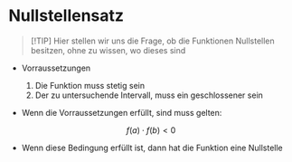 # Nullstellensatz

>[!TIP] Hier stellen wir uns die Frage, ob die Funktionen Nullstellen besitzen, ohne zu wissen, wo dieses sind
    
- Vorraussetzungen
	1. Die Funktion muss stetig sein 
	2. Der zu untersuchende Intervall, muss ein geschlossener sein

- Wenn die Vorraussetzungen erfüllt, sind muss gelten:
    
$$
f(a) \cdot f(b) < 0
$$
    
- Wenn diese Bedingung erfüllt ist, dann hat die Funktion eine Nullstelle